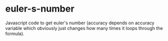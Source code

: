 # euler-s-number
Javascript code to get euler's number (accuracy depends on accuracy variable which
obviously just changes how many times it loops through the formula).
